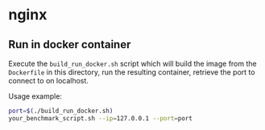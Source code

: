 # nginx

## Run in docker container

Execute the `build_run_docker.sh` script which will build the image from the `Dockerfile` in this directory,
run the resulting container, retrieve the port to connect to on localhost.

Usage example:
```bash
port=$(./build_run_docker.sh)
your_benchmark_script.sh --ip=127.0.0.1 --port=port
```